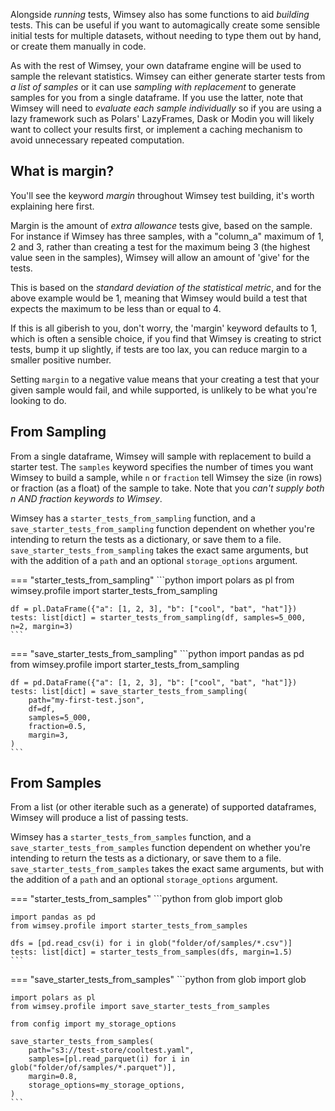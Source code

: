 Alongside *running* tests, Wimsey also has some functions to aid *building* tests. This can be useful if you want to automagically create some sensible initial tests for multiple datasets, without needing to type them out by hand, or create them manually in code.

As with the rest of Wimsey, your own dataframe engine will be used to sample the relevant statistics. Wimsey can either generate starter tests from *a list of samples* or it can use *sampling with replacement* to generate samples for you from a single dataframe. If you use the latter, note that Wimsey will need to *evaluate each sample individually* so if you are using a lazy framework such as Polars' LazyFrames, Dask or Modin you will likely want to collect your results first, or implement a caching mechanism to avoid unnecessary repeated computation.


## What is margin?

You'll see the keyword *margin* throughout Wimsey test building, it's worth explaining here first.

Margin is the amount of *extra allowance* tests give, based on the sample. For instance if Wimsey has three samples, with a "column_a" maximum of 1, 2 and 3, rather than creating a test for the maximum being 3 (the highest value seen in the samples), Wimsey will allow an amount of 'give' for the tests.

This is based on the *standard deviation of the statistical metric*, and for the above example would be 1, meaning that Wimsey would build a test that expects the maximum to be less than or equal to 4.

If this is all giberish to you, don't worry, the 'margin' keyword defaults to 1, which is often a sensible choice, if you find that Wimsey is creating to strict tests, bump it up slightly, if tests are too lax, you can reduce margin to a smaller positive number.

Setting `margin` to a negative value means that your creating a test that your given sample would fail, and while supported, is unlikely to be what you're looking to do.

## From Sampling

From a single dataframe, Wimsey will sample with replacement to build a starter test. The `samples` keyword specifies the number of times you want Wimsey to build a sample, while `n` or `fraction` tell Wimsey the size (in rows) or fraction (as a float) of the sample to take. Note that you *can't supply both n AND fraction keywords to Wimsey*.

Wimsey has a `starter_tests_from_sampling` function, and a `save_starter_tests_from_sampling` function dependent on whether you're intending to return the tests as a dictionary, or save them to a file. `save_starter_tests_from_sampling` takes the exact same arguments, but with the addition of a `path` and an optional `storage_options` argument.

=== "starter_tests_from_sampling"
    ```python
    import polars as pl
    from wimsey.profile import starter_tests_from_sampling

    df = pl.DataFrame({"a": [1, 2, 3], "b": ["cool", "bat", "hat"]})
    tests: list[dict] = starter_tests_from_sampling(df, samples=5_000, n=2, margin=3)
    ```
=== "save_starter_tests_from_sampling"
    ```python
    import pandas as pd
    from wimsey.profile import starter_tests_from_sampling

    df = pd.DataFrame({"a": [1, 2, 3], "b": ["cool", "bat", "hat"]})
    tests: list[dict] = save_starter_tests_from_sampling(
        path="my-first-test.json",
        df=df,
        samples=5_000,
        fraction=0.5,
        margin=3,
    )
    ```

## From Samples

From a list (or other iterable such as a generate) of supported dataframes, Wimsey will produce a list of passing tests.

Wimsey has a `starter_tests_from_samples` function, and a `save_starter_tests_from_samples` function dependent on whether you're intending to return the tests as a dictionary, or save them to a file. `save_starter_tests_from_samples` takes the exact same arguments, but with the addition of a `path` and an optional `storage_options` argument.

=== "starter_tests_from_samples"
    ```python
    from glob import glob

    import pandas as pd
    from wimsey.profile import starter_tests_from_samples

    dfs = [pd.read_csv(i) for i in glob("folder/of/samples/*.csv")]
    tests: list[dict] = starter_tests_from_samples(dfs, margin=1.5)
    ```
=== "save_starter_tests_from_samples"
    ```python
    from glob import glob

    import polars as pl
    from wimsey.profile import save_starter_tests_from_samples

    from config import my_storage_options

    save_starter_tests_from_samples(
        path="s3://test-store/cooltest.yaml",
        samples=[pl.read_parquet(i) for i in glob("folder/of/samples/*.parquet")],
        margin=0.8,
        storage_options=my_storage_options,
    )
    ```

